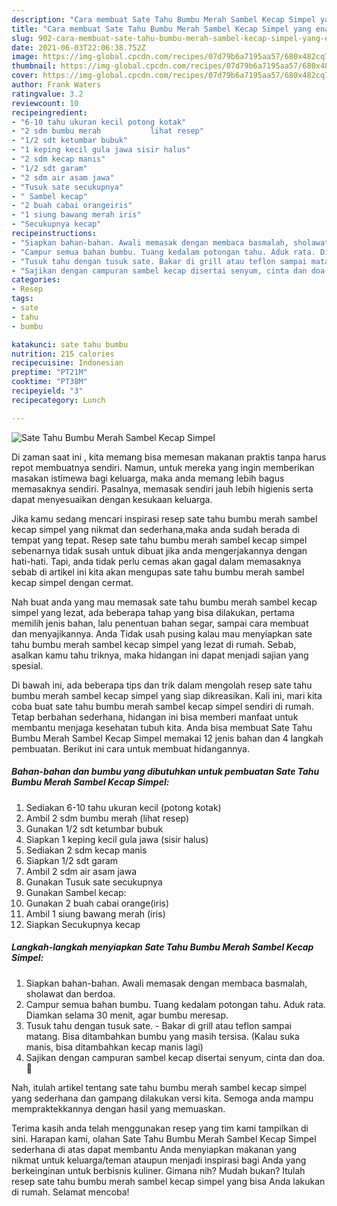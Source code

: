 ```yaml
---
description: "Cara membuat Sate Tahu Bumbu Merah Sambel Kecap Simpel yang enak dan Mudah Dibuat"
title: "Cara membuat Sate Tahu Bumbu Merah Sambel Kecap Simpel yang enak dan Mudah Dibuat"
slug: 902-cara-membuat-sate-tahu-bumbu-merah-sambel-kecap-simpel-yang-enak-dan-mudah-dibuat
date: 2021-06-03T22:06:38.752Z
image: https://img-global.cpcdn.com/recipes/07d79b6a7195aa57/680x482cq70/sate-tahu-bumbu-merah-sambel-kecap-simpel-foto-resep-utama.jpg
thumbnail: https://img-global.cpcdn.com/recipes/07d79b6a7195aa57/680x482cq70/sate-tahu-bumbu-merah-sambel-kecap-simpel-foto-resep-utama.jpg
cover: https://img-global.cpcdn.com/recipes/07d79b6a7195aa57/680x482cq70/sate-tahu-bumbu-merah-sambel-kecap-simpel-foto-resep-utama.jpg
author: Frank Waters
ratingvalue: 3.2
reviewcount: 10
recipeingredient:
- "6-10 tahu ukuran kecil potong kotak"
- "2 sdm bumbu merah           lihat resep"
- "1/2 sdt ketumbar bubuk"
- "1 keping kecil gula jawa sisir halus"
- "2 sdm kecap manis"
- "1/2 sdt garam"
- "2 sdm air asam jawa"
- "Tusuk sate secukupnya"
- " Sambel kecap"
- "2 buah cabai orangeiris"
- "1 siung bawang merah iris"
- "Secukupnya kecap"
recipeinstructions:
- "Siapkan bahan-bahan. Awali memasak dengan membaca basmalah, sholawat dan berdoa."
- "Campur semua bahan bumbu. Tuang kedalam potongan tahu. Aduk rata. Diamkan selama 30 menit, agar bumbu meresap."
- "Tusuk tahu dengan tusuk sate. Bakar di grill atau teflon sampai matang. Bisa ditambahkan bumbu yang masih tersisa. (Kalau suka manis, bisa ditambahkan kecap manis lagi)"
- "Sajikan dengan campuran sambel kecap disertai senyum, cinta dan doa. 🖤"
categories:
- Resep
tags:
- sate
- tahu
- bumbu

katakunci: sate tahu bumbu 
nutrition: 215 calories
recipecuisine: Indonesian
preptime: "PT21M"
cooktime: "PT38M"
recipeyield: "3"
recipecategory: Lunch

---
```



![Sate Tahu Bumbu Merah Sambel Kecap Simpel](https://img-global.cpcdn.com/recipes/07d79b6a7195aa57/680x482cq70/sate-tahu-bumbu-merah-sambel-kecap-simpel-foto-resep-utama.jpg)

Di zaman  saat ini , kita memang bisa memesan makanan praktis tanpa harus repot membuatnya sendiri. Namun, untuk mereka yang ingin memberikan masakan istimewa bagi keluarga, maka anda memang lebih bagus memasaknya sendiri. Pasalnya, memasak sendiri jauh lebih higienis serta dapat menyesuaikan dengan kesukaan keluarga.

Jika kamu sedang mencari inspirasi resep sate tahu bumbu merah sambel kecap simpel yang nikmat dan sederhana,maka anda sudah berada di tempat yang tepat. Resep sate tahu bumbu merah sambel kecap simpel  sebenarnya tidak susah untuk dibuat jika anda mengerjakannya dengan hati-hati. Tapi, anda tidak perlu cemas akan gagal dalam memasaknya 
sebab di artikel ini kita akan mengupas sate tahu bumbu merah sambel kecap simpel dengan cermat.  



Nah buat anda yang mau memasak sate tahu bumbu merah sambel kecap simpel yang lezat, ada beberapa tahap yang bisa dilakukan, pertama memilih jenis bahan, lalu penentuan bahan segar, sampai cara membuat dan menyajikannya. Anda Tidak usah pusing kalau mau menyiapkan sate tahu bumbu merah sambel kecap simpel yang lezat di rumah. Sebab, asalkan kamu  tahu triknya, maka hidangan ini dapat menjadi sajian yang spesial.

Di bawah ini, ada beberapa tips dan trik dalam mengolah resep sate tahu bumbu merah sambel kecap simpel yang siap dikreasikan. Kali ini, mari kita coba buat sate tahu bumbu merah sambel kecap simpel sendiri di rumah. Tetap berbahan sederhana, hidangan ini bisa memberi manfaat untuk membantu menjaga kesehatan tubuh kita. Anda bisa membuat Sate Tahu Bumbu Merah Sambel Kecap Simpel memakai 12 jenis bahan dan 4 langkah pembuatan. Berikut ini cara untuk membuat hidangannya.

<!--inarticleads1-->

##### Bahan-bahan dan bumbu yang dibutuhkan untuk pembuatan Sate Tahu Bumbu Merah Sambel Kecap Simpel:

1. Sediakan 6-10 tahu ukuran kecil (potong kotak)
1. Ambil 2 sdm bumbu merah           (lihat resep)
1. Gunakan 1/2 sdt ketumbar bubuk
1. Siapkan 1 keping kecil gula jawa (sisir halus)
1. Sediakan 2 sdm kecap manis
1. Siapkan 1/2 sdt garam
1. Ambil 2 sdm air asam jawa
1. Gunakan Tusuk sate secukupnya
1. Gunakan  Sambel kecap:
1. Gunakan 2 buah cabai orange(iris)
1. Ambil 1 siung bawang merah (iris)
1. Siapkan Secukupnya kecap




<!--inarticleads2-->

##### Langkah-langkah menyiapkan Sate Tahu Bumbu Merah Sambel Kecap Simpel:

1. Siapkan bahan-bahan. Awali memasak dengan membaca basmalah, sholawat dan berdoa.
1. Campur semua bahan bumbu. Tuang kedalam potongan tahu. Aduk rata. Diamkan selama 30 menit, agar bumbu meresap.
1. Tusuk tahu dengan tusuk sate. - Bakar di grill atau teflon sampai matang. Bisa ditambahkan bumbu yang masih tersisa. (Kalau suka manis, bisa ditambahkan kecap manis lagi)
1. Sajikan dengan campuran sambel kecap disertai senyum, cinta dan doa. 🖤




Nah, itulah artikel tentang  sate tahu bumbu merah sambel kecap simpel  yang sederhana dan gampang dilakukan versi kita. Semoga anda mampu mempraktekkannya dengan hasil yang memuaskan. 

Terima kasih anda telah menggunakan resep yang tim kami tampilkan di sini. Harapan kami, olahan  Sate Tahu Bumbu Merah Sambel Kecap Simpel sederhana di atas dapat membantu Anda menyiapkan makanan yang nikmat untuk keluarga/teman ataupun menjadi inspirasi bagi Anda yang berkeinginan untuk berbisnis kuliner. Gimana nih? Mudah bukan? Itulah resep sate tahu bumbu merah sambel kecap simpel yang bisa Anda lakukan di rumah. Selamat mencoba!

